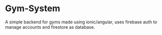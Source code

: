# Gym-System
A simple backend for gyms made using ionic/angular, uses firebase auth to manage accounts and firestore as database.
